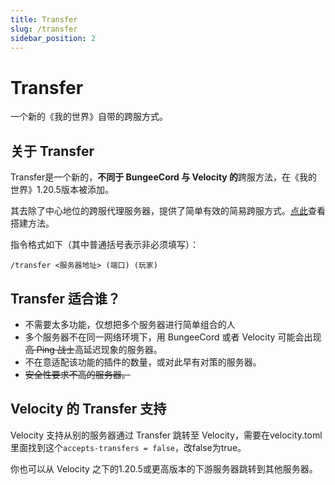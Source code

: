 ```yaml
---
title: Transfer
slug: /transfer
sidebar_position: 2
---
```

# Transfer

一个新的《我的世界》自带的跨服方式。

## 关于 Transfer

Transfer是一个新的，**不同于 BungeeCord 与 Velocity 的**跨服方法，在《我的世界》1.20.5版本被添加。

其去除了中心地位的跨服代理服务器，提供了简单有效的简易跨服方式。[点此](./build-up.md)查看搭建方法。

指令格式如下（其中普通括号表示非必须填写）：

`/transfer <服务器地址> (端口) (玩家)`

## Transfer 适合谁？

- 不需要太多功能，仅想把多个服务器进行简单组合的人
- 多个服务器不在同一网络环境下，用 BungeeCord 或者 Velocity 可能会出现~~高 Ping 战士~~高延迟现象的服务器。
- 不在意适配该功能的插件的数量，或对此早有对策的服务器。
- ~~安全性要求不高的服务器。~~

## Velocity 的 Transfer 支持

Velocity 支持从别的服务器通过 Transfer 跳转至 Velocity，需要在velocity.toml里面找到这个`accepts-transfers = false`，改false为true。

你也可以从 Velocity 之下的1.20.5或更高版本的下游服务器跳转到其他服务器。
